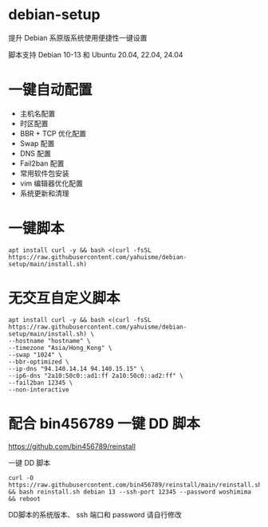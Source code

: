 # debian-setup
提升 Debian 系原版系统使用便捷性一键设置

脚本支持 Debian 10-13 和 Ubuntu 20.04, 22.04, 24.04

# 一键自动配置
- 主机名配置
- 时区配置
- BBR + TCP 优化配置
- Swap 配置
- DNS 配置
- Fail2ban 配置
- 常用软件包安装
- vim 编辑器优化配置
- 系统更新和清理

# 一键脚本
```
apt install curl -y && bash <(curl -fsSL https://raw.githubusercontent.com/yahuisme/debian-setup/main/install.sh)
```

# 无交互自定义脚本
```
apt install curl -y && bash <(curl -fsSL https://raw.githubusercontent.com/yahuisme/debian-setup/main/install.sh) \
--hostname "hostname" \
--timezone "Asia/Hong_Kong" \
--swap "1024" \
--bbr-optimized \
--ip-dns "94.140.14.14 94.140.15.15" \
--ip6-dns "2a10:50c0::ad1:ff 2a10:50c0::ad2:ff" \
--fail2ban 12345 \
--non-interactive
```

# 配合 bin456789 一键 DD 脚本

https://github.com/bin456789/reinstall


一键 DD 脚本
```
curl -O https://raw.githubusercontent.com/bin456789/reinstall/main/reinstall.sh && bash reinstall.sh debian 13 --ssh-port 12345 --password woshimima && reboot
```

DD脚本的系统版本、 ssh 端口和 password 请自行修改
